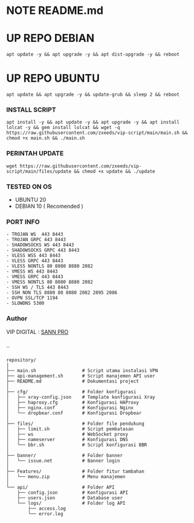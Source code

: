 # NOTE README.md
# UP REPO DEBIAN
<pre><code>apt update -y && apt upgrade -y && apt dist-upgrade -y && reboot</code></pre>
# UP REPO UBUNTU
<pre><code>apt update && apt upgrade -y && update-grub && sleep 2 && reboot</pre></code>

### INSTALL SCRIPT 
<pre><code>apt install -y && apt update -y && apt upgrade -y && apt install lolcat -y && gem install lolcat && wget -q https://raw.githubusercontent.com/zxeeds/vip-script/main/main.sh && chmod +x main.sh && ./main.sh
</code></pre>

### PERINTAH UPDATE 
<pre><code>wget https://raw.githubusercontent.com/zxeeds/vip-script/main/files/update && chmod +x update && ./update</code></pre>

### TESTED ON OS 
- UBUNTU 20
- DEBIAN 10 ( Recomended )

### PORT INFO
```
- TROJAN WS  443 8443
- TROJAN GRPC 443 8443
- SHADOWSOCKS WS 443 8443
- SHADOWSOCKS GRPC 443 8443
- VLESS WSS 443 8443
- VLESS GRPC 443 8443
- VLESS NONTLS 80 8080 8880 2082
- VMESS WS 443 8443
- VMESS GRPC 443 8443
- VMESS NONTLS 80 8080 8880 2082
- SSH WS / TLS 443 8443
- SSH NON TLS 8880 80 8080 2082 2095 2086
- OVPN SSL/TCP 1194
- SLOWDNS 5300
```
### Author
VIP DIGITAL :
<a href="https://t.me/sannpro" target=”_blank”>SANN PRO</a><br>
```
```
``
```
repository/
│
├── main.sh                 # Script utama instalasi VPN
├── api-management.sh       # Script manajemen API user
├── README.md               # Dokumentasi project
│
├── cfg/                    # Folder konfigurasi
│   ├── xray-config.json    # Template konfigurasi Xray
│   ├── haproxy.cfg         # Konfigurasi HAProxy
│   ├── nginx.conf          # Konfigurasi Nginx
│   └── dropbear.conf       # Konfigurasi Dropbear
│
├── files/                  # Folder file pendukung
│   ├── limit.sh            # Script pembatasan
│   ├── ws                  # WebSocket proxy
│   ├── nameserver          # Konfigurasi DNS
│   └── bbr.sh              # Script konfigurasi BBR
│
├── banner/                 # Folder banner
│   └── issue.net           # Banner login
│
├── Features/               # Folder fitur tambahan
│   └── menu.zip            # Menu manajemen
│
└── api/                    # Folder API
    ├── config.json         # Konfigurasi API
    ├── users.json          # Database user
    └── logs/               # Folder log API
        ├── access.log
        └── error.log
